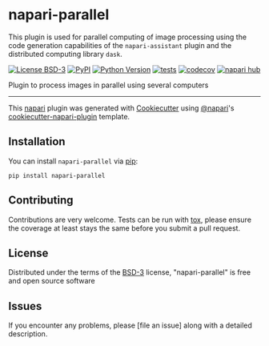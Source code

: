 # napari-parallel

This plugin is used for parallel computing of image processing using the code
generation capabilities of the `napari-assistant` plugin and the distributed
computing library `dask`.

[![License BSD-3](https://img.shields.io/pypi/l/napari-parallel.svg?color=green)](https://github.com/bridgeArchitect/napari-parallel/raw/main/LICENSE)
[![PyPI](https://img.shields.io/pypi/v/napari-parallel.svg?color=green)](https://pypi.org/project/napari-parallel)
[![Python Version](https://img.shields.io/pypi/pyversions/napari-parallel.svg?color=green)](https://python.org)
[![tests](https://github.com/bridgeArchitect/napari-parallel/workflows/tests/badge.svg)](https://github.com/bridgeArchitect/napari-parallel/actions)
[![codecov](https://codecov.io/gh/bridgeArchitect/napari-parallel/branch/main/graph/badge.svg)](https://codecov.io/gh/bridgeArchitect/napari-parallel)
[![napari hub](https://img.shields.io/endpoint?url=https://api.napari-hub.org/shields/napari-parallel)](https://napari-hub.org/plugins/napari-parallel)

Plugin to process images in parallel using several computers

----------------------------------

This [napari] plugin was generated with [Cookiecutter] using [@napari]'s [cookiecutter-napari-plugin] template.

<!--
Don't miss the full getting started guide to set up your new package:
https://github.com/napari/cookiecutter-napari-plugin#getting-started

and review the napari docs for plugin developers:
https://napari.org/stable/plugins/index.html
-->

## Installation

You can install `napari-parallel` via [pip]:

    pip install napari-parallel


## Contributing

Contributions are very welcome. Tests can be run with [tox], please ensure
the coverage at least stays the same before you submit a pull request.

## License

Distributed under the terms of the [BSD-3] license,
"napari-parallel" is free and open source software

## Issues

If you encounter any problems, please [file an issue] along with a detailed description.

[napari]: https://github.com/napari/napari
[Cookiecutter]: https://github.com/audreyr/cookiecutter
[@napari]: https://github.com/napari
[MIT]: http://opensource.org/licenses/MIT
[BSD-3]: http://opensource.org/licenses/BSD-3-Clause
[GNU GPL v3.0]: http://www.gnu.org/licenses/gpl-3.0.txt
[GNU LGPL v3.0]: http://www.gnu.org/licenses/lgpl-3.0.txt
[Apache Software License 2.0]: http://www.apache.org/licenses/LICENSE-2.0
[Mozilla Public License 2.0]: https://www.mozilla.org/media/MPL/2.0/index.txt
[cookiecutter-napari-plugin]: https://github.com/napari/cookiecutter-napari-plugin

[napari]: https://github.com/napari/napari
[tox]: https://tox.readthedocs.io/en/latest/
[pip]: https://pypi.org/project/pip/
[PyPI]: https://pypi.org/
